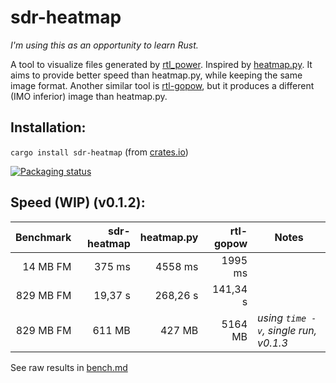 # sdr-heatmap ![[](https://github.com/j2ghz/sdr-heatmap/actions?query=workflow%3ARust)](https://img.shields.io/github/workflow/status/j2ghz/sdr-heatmap/Rust)

_I'm using this as an opportunity to learn Rust._

A tool to visualize files generated by [rtl_power](http://kmkeen.com/rtl-power/).
Inspired by [heatmap.py](https://github.com/keenerd/rtl-sdr-misc/blob/master/heatmap/heatmap.py).
It aims to provide better speed than heatmap.py, while keeping the same image format.
Another similar tool is [rtl-gopow](https://github.com/dhogborg/rtl-gopow), but it produces a different (IMO inferior) image than heatmap.py.

## Installation:

`cargo install sdr-heatmap` (from [crates.io](https://crates.io/crates/sdr-heatmap))

[![Packaging status](https://repology.org/badge/vertical-allrepos/sdr-heatmap.svg)](https://repology.org/project/sdr-heatmap/versions)

## Speed (WIP) (v0.1.2):

| Benchmark | sdr-heatmap | heatmap.py | rtl-gopow | Notes |
| --------: | ----------: | ---------: | --------: | ----- |
|  14 MB FM |      375 ms |    4558 ms |   1995 ms ||
| 829 MB FM |     19,37 s |   268,26 s |  141,34 s ||
| 829 MB FM |      611 MB |     427 MB |   5164 MB | *using `time -v`, single run, v0.1.3* |

See raw results in [bench.md](bench.md)
